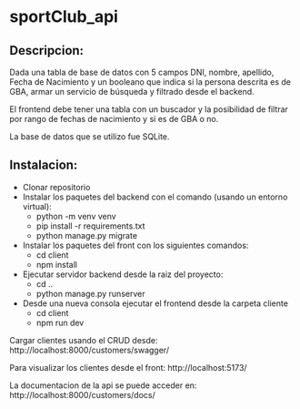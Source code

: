# sportClub_api
## Descripcion:

Dada una tabla de base de datos con 5 campos DNI, nombre, apellido, Fecha de Nacimiento y un booleano que indica si la persona descrita es de GBA, armar un servicio de búsqueda y filtrado desde el backend.

El frontend debe tener una tabla con un buscador y la posibilidad de filtrar por rango de fechas de nacimiento y si es de GBA o no.

La base de datos que se utilizo fue SQLite.

## Instalacion:
- Clonar repositorio
- Instalar los paquetes del backend con el comando (usando un entorno virtual):
    - python -m venv venv 
    - pip install -r requirements.txt
    - python manage.py migrate
- Instalar los paquetes del front con los siguientes comandos:
    - cd client
    - npm install
- Ejecutar servidor backend desde la raiz del proyecto:
    - cd ..
    - python manage.py runserver
- Desde una nueva consola ejecutar el frontend desde la carpeta cliente
    - cd client
    - npm run dev

Cargar clientes usando el CRUD desde:
http://localhost:8000/customers/swagger/

Para visualizar los clientes desde el front:
http://localhost:5173/

La documentacion de la api se puede acceder en:
http://localhost:8000/customers/docs/


